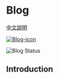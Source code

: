 # Blog

[中文說明](README.zh-tw.md)

[![Blog-icon](https://img.shields.io/badge/Blog_Link-https://h30306.github.io/blog-blue)](https://h30306.github.io/blog)

![Blog Status](https://img.shields.io/website?url=https%3A%2F%2Fh30306.github.io/blog%2F&label=Blog%20Status)

## Introduction
